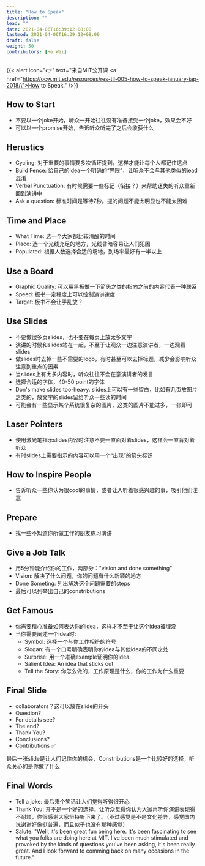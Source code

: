 ```yaml
---
title: "How to Speak"
description: ""
lead: ""
date: 2021-04-06T16:39:12+08:00
lastmod: 2021-04-06T16:39:12+08:00
draft: false
weight: 50
contributors: [He Wei]
---
```


{{< alert icon="👉" text="来自MIT公开课 <a href=\"https://ocw.mit.edu/resources/res-tll-005-how-to-speak-january-iap-2018/\">How to Speak</a>." />}}

## How to Start

+ 不要以一个joke开始，听众一开始往往没有准备接受一个joke，效果会不好
+ 可以以一个promise开始，告诉听众听完了之后会收获什么

## Herustics

+ Cycling: 对于重要的事情要多次循环提到，这样才能让每个人都记住这点
+ Build Fence: 给自己的idea一个明确的“界限”，让听众不会与其他类似的iead混淆
+ Verbal Punctuation: 有时候需要一些标记（衔接？）来帮助迷失的听众重新回到演讲中
+ Ask a question: 标准时间是等待7秒。提的问题不能太明显也不能太困难

## Time and Place

+ What Time: 选一个大家都比较清醒的时间
+ Place: 选一个光线充足的地方，光线昏暗容易让人们犯困
+ Populated: 根据人数选择合适的场地，到场率最好有一半以上

## Use a Board

+ Graphic Quality: 可以用黑板做一下箭头之类的指向之前的内容代表一种联系
+ Speed: 板书一定程度上可以控制演讲速度
+ Target: 板书不会让手乱放？

## Use Slides

+ 不要做很多页slides，也不要在每页上放太多文字
+ 演讲的时候和slides站在一起，不至于让观众一边注意演讲者，一边观看slides
+ 做slides时去掉一些不需要的logo，有时甚至可以去掉标题，减少会影响听众注意到重点的因素
+ 当slides上有太多内容时，听众往往不会在意演讲者的发言
+ 选择合适的字体，40-50 point的字体
+ Don's make slides too-heavy. slides上可以有一些留白，比如有几页放图片之类的，放文字的slides留给听众一些读的时间
+ 可能会有一些显示某个系统很复杂的图片，这类的图片不能过多，一张即可

## Laser Pointers

+ 使用激光笔指示slides内容时注意不要一直面对着slides，这样会一直背对着听众
+ 有时slides上需要指示的内容可以用一个“出现”的箭头标识

## How to Inspire People

+ 告诉听众一些你认为很cool的事情，或者让人听着很感兴趣的事，吸引他们注意

## Prepare

+ 找一些不知道你所做工作的朋友练习演讲

## Give a Job Talk

+ 用5分钟能介绍你的工作，两部分："vision and done something"
+ Vision: 解决了什么问题，你的问题有什么新颖的地方
+ Done Someting: 列出解决这个问题需要的steps
+ 最后可以列举出自己的constributions

## Get Famous

+ 你需要精心准备如何表达你的idea，这样才不至于让这个idea被埋没
+ 当你需要阐述一个idea时:
  + Symbol: 选择一个与你工作相符的符号
  + Slogan: 有一个口号明确表明你的idea与其他idea的不同之处
  + Surprise: 用一个准确example证明你的idea
  + Salient Idea: An idea that sticks out
  + Tell the Story: 你怎么做的，工作原理是什么，你的工作为什么重要

## Final Slide

+ collaborators？这可以放在slide的开头
+ Question?
+ For details see?
+ The end?
+ Thank You?
+ Conclusions?
+ Contributions ✅

最后一张slide是让人们记住你的机会，Constributions是一个比较好的选择，听众关心的是你做了什么

## Final Words

+ Tell a joke: 最后来个笑话让人们觉得听得很开心
+ Thank You: 并不是一个好的选择。让听众觉得你认为大家再听你演讲表现得不耐烦，你很感谢大家坚持听下来了。（不过感觉是不是文化差异，感觉国内说谢谢好像挺普遍，而且似乎也没有那种感觉）
+ Salute: "Well, it's been great fun being here. It's been fascinating to see what you folks are doing here at MIT. I've been much stimulated and provoked by the kinds of questions you've been asking, it's been really great. And I look forward to comming back on many occasions in the future."
